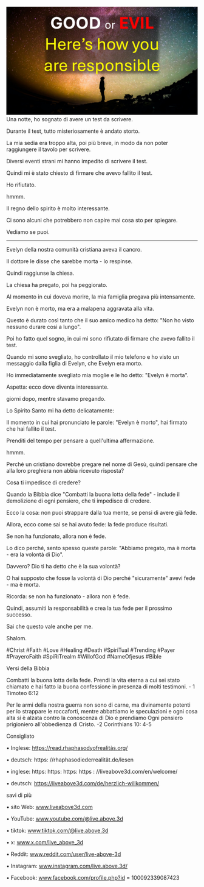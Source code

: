![Video cover image](../cover.jpg)
Una notte, ho sognato di avere un test da scrivere.

Durante il test, tutto misteriosamente è andato storto.

La mia sedia era troppo alta, poi più breve, in modo da non poter raggiungere il tavolo per scrivere.

Diversi eventi strani mi hanno impedito di scrivere il test.

Quindi mi è stato chiesto di firmare che avevo fallito il test.

Ho rifiutato.

hmmm.

Il regno dello spirito è molto interessante.

Ci sono alcuni che potrebbero non capire mai cosa sto per spiegare.

Vediamo se puoi.

---

Evelyn della nostra comunità cristiana aveva il cancro.

Il dottore le disse che sarebbe morta - lo respinse.

Quindi raggiunse la chiesa.

La chiesa ha pregato, poi ha peggiorato.

Al momento in cui doveva morire, la mia famiglia pregava più intensamente.

Evelyn non è morto, ma era a malapena aggravata alla vita.

Questo è durato così tanto che il suo amico medico ha detto: "Non ho visto nessuno durare così a lungo".

Poi ho fatto quel sogno, in cui mi sono rifiutato di firmare che avevo fallito il test.

Quando mi sono svegliato, ho controllato il mio telefono e ho visto un messaggio dalla figlia di Evelyn, che Evelyn era morto.

Ho immediatamente svegliato mia moglie e le ho detto: "Evelyn è morta".

Aspetta: ecco dove diventa interessante.

giorni dopo, mentre stavamo pregando.

Lo Spirito Santo mi ha detto delicatamente:

Il momento in cui hai pronunciato le parole: "Evelyn è morto", hai firmato che hai fallito il test.

Prenditi del tempo per pensare a quell'ultima affermazione.

hmmm.

Perché un cristiano dovrebbe pregare nel nome di Gesù, quindi pensare che alla loro preghiera non abbia ricevuto risposta?

Cosa ti impedisce di credere?

Quando la Bibbia dice "Combatti la buona lotta della fede" - include il demolizione di ogni pensiero, che ti impedisce di credere.

Ecco la cosa: non puoi strappare dalla tua mente, se pensi di avere già fede.

Allora, ecco come sai se hai avuto fede: la fede produce risultati.

Se non ha funzionato, allora non è fede.

Lo dico perché, sento spesso queste parole: "Abbiamo pregato, ma è morta - era la volontà di Dio".

Davvero? Dio ti ha detto che è la sua volontà?

O hai supposto che fosse la volontà di Dio perché "sicuramente" avevi fede - ma è morta.

Ricorda: se non ha funzionato - allora non è fede.

Quindi, assumiti la responsabilità e crea la tua fede per il prossimo successo.

Sai che questo vale anche per me.

Shalom.


#Christ #Faith #Love #Healing #Death #SpiriTual #Trending #Payer #PrayeroFaith #SpiRiTrealm #WillofGod #NameOfjesus #Bible


Versi della Bibbia

Combatti la buona lotta della fede. Prendi la vita eterna a cui sei stato chiamato e hai fatto la buona confessione in presenza di molti testimoni. - 1 Timoteo 6:12

Per le armi della nostra guerra non sono di carne, ma divinamente potenti per lo strappare le roccaforti, mentre abbattiamo le speculazioni e ogni cosa alta si è alzata contro la conoscenza di Dio e prendiamo Ogni pensiero prigioniero all'obbedienza di Cristo. -2 Corinthians 10: 4-5


Consigliato

• Inglese: https://read.rhaphasodyofrealitàs.org/

• deutsch: https: //rhaphasodiederrealität.de/lesen

• inglese: https: https: https: https : //liveabove3d.com/en/welcome/

• deutsch: https://liveabove3d.com/de/herzlich-willkommen/


savi di più

• sito Web: www.liveabove3d.com

• YouTube: www.youtube.com/@live.above.3d

• tiktok: www.tiktok.com/@live.above.3d

• x: www.x.com/live_above_3d

• Reddit: www.reddit.com/user/live-above-3d

• Instagram: www.instagram.com/live.above.3d/

• Facebook: www.facebook.com/profile.php?id = 100092339087423